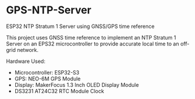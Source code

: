 # GPS-NTP-Server
ESP32 NTP Stratum 1 Server using GNSS/GPS time reference


This project uses GNSS time reference to implement an NTP Stratum 1 Server on an EPS32 microcontroller to provide accurate local time to an off-grid network. 


Hardware Used: 
-  Microcontroller:  ESP32-S3
-  GPS: NEO-6M GPS Module
-  Display: MakerFocus 1.3 Inch OLED Display Module
-  DS3231 AT24C32 RTC Module Clock
